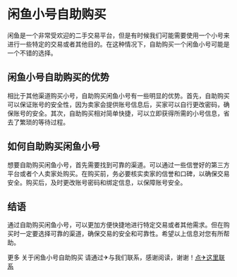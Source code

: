 # 闲鱼小号自助购买

闲鱼是一个非常受欢迎的二手交易平台，但是有时候我们可能需要使用一个小号来进行一些特定的交易或者其他目的。在这种情况下，自助购买一个闲鱼小号可能是一个不错的选择。

## 闲鱼小号自助购买的优势

相比于其他渠道购买小号，自助购买闲鱼小号有一些明显的优势。首先，自助购买可以保证账号的安全性，因为卖家会提供账号信息后，买家可以自行更改密码，确保账号的安全。其次，自助购买相对简单快捷，可以立即获得所需的小号信息，省去了繁琐的等待过程。

## 如何自助购买闲鱼小号

想要自助购买闲鱼小号，首先需要找到可靠的渠道。可以通过一些信誉好的第三方平台或者个人卖家处购买。在购买前，务必要核实卖家的信誉和口碑，以确保交易安全。购买后，及时更改账号密码和绑定信息，以保障账号安全。

## 结语

通过自助购买闲鱼小号，可以更加方便快捷地进行特定交易或者其他需求。但在购买时一定要选择可靠的渠道，确保交易的安全和可靠性。希望以上信息对您有所帮助。

更多 关于闲鱼小号自助购买 请通过✈与我们联系，感谢阅读，谢谢！[点✈这里联系](https://ss.k02.cc)